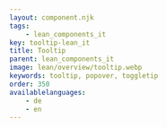 ```yaml
---
layout: component.njk
tags: 
    - lean_components_it
key: tooltip-lean_it
title: Tooltip
parent: lean_components_it
image: lean/overview/tooltip.webp
keywords: tooltip, popover, toggletip
order: 350
availablelanguages: 
    - de
    - en
---
```

